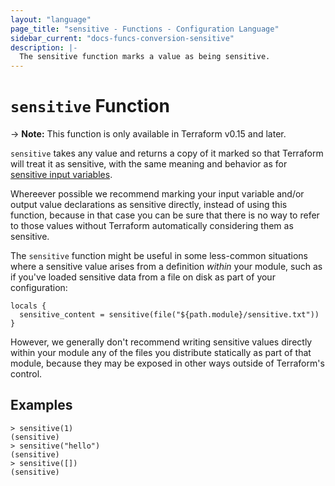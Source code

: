 ```yaml
---
layout: "language"
page_title: "sensitive - Functions - Configuration Language"
sidebar_current: "docs-funcs-conversion-sensitive"
description: |-
  The sensitive function marks a value as being sensitive.
---
```


# `sensitive` Function

-> **Note:** This function is only available in Terraform v0.15 and later.

`sensitive` takes any value and returns a copy of it marked so that Terraform
will treat it as sensitive, with the same meaning and behavior as for
[sensitive input variables](/docs/language/values/variables.html#suppressing-values-in-cli-output).

Whereever possible we recommend marking your input variable and/or output value
declarations as sensitive directly, instead of using this function, because
in that case you can be sure that there is no way to refer to those values
without Terraform automatically considering them as sensitive.

The `sensitive` function might be useful in some less-common situations where a
sensitive value arises from a definition _within_ your module, such as if
you've loaded sensitive data from a file on disk as part of your configuration:

```
locals {
  sensitive_content = sensitive(file("${path.module}/sensitive.txt"))
}
```

However, we generally don't recommend writing sensitive values directly within
your module any of the files you distribute statically as part of that module,
because they may be exposed in other ways outside of Terraform's control.

## Examples

```
> sensitive(1)
(sensitive)
> sensitive("hello")
(sensitive)
> sensitive([])
(sensitive)
```

